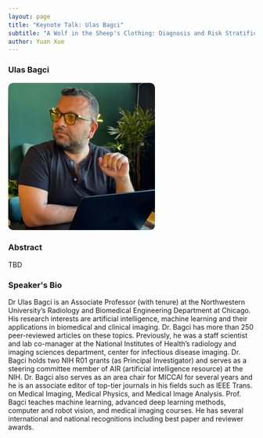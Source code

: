 ```yaml
---
layout: page
title: "Keynote Talk: Ulas Bagci"
subtitle: "A Wolf in the Sheep's Clothing: Diagnosis and Risk Stratification of Pancreatic Cysts with Explainable AI"
author: Yuan Xue
---
```


### Ulas Bagci

<img src="/Ulas_Bagci.jpg" alt="Ulas Bagci" style="width:300px; border-radius:10px;">

### Abstract

TBD


### Speaker's Bio

Dr Ulas Bagci is an Associate Professor (with tenure) at the Northwestern University’s Radiology and Biomedical Engineering Department at Chicago. His research interests are artificial intelligence, machine learning and their applications in biomedical and clinical imaging. Dr. Bagci has more than 250 peer-reviewed articles on these topics. Previously, he was a staff scientist and lab co-manager at the National Institutes of Health’s radiology and imaging sciences department, center for infectious disease imaging. Dr. Bagci holds two NIH R01 grants (as Principal Investigator) and serves as a steering committee member of AIR (artificial intelligence resource) at the NIH. Dr. Bagci also serves as an area chair for MICCAI for several years and he is an associate editor of top-tier journals in his fields such as IEEE Trans. on Medical Imaging, Medical Physics, and Medical Image Analysis. Prof. Bagci teaches machine learning, advanced deep learning methods, computer and robot vision, and medical imaging courses. He has several international and national recognitions including best paper and reviewer awards.

